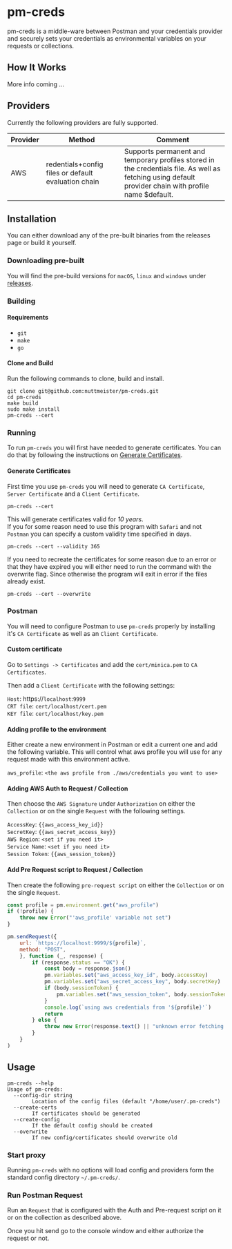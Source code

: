 # pm-creds

pm-creds is a middle-ware between Postman and your credentials provider and securely sets your credentials as environmental variables on your requests or collections.

## How It Works

More info coming ...

## Providers

Currently the following providers are fully supported.

|Provider|Method|Comment|
|-|-|-|
|AWS|redentials+config files or default evaluation chain|Supports permanent and temporary profiles stored in the credentials file. As well as fetching using default provider chain with profile name $default.|

## Installation

You can either download any of the pre-built binaries from the releases page or build it yourself.

### Downloading pre-built

You will find the pre-build versions for `macOS`, `linux` and `windows` under [releases](/releases).

### Building

#### Requirements

- `git`
- `make`
- `go`

#### Clone and Build

Run the following commands to clone, build and install.

```shell
git clone git@github.com:nuttmeister/pm-creds.git
cd pm-creds
make build
sudo make install
pm-creds --cert
```

### Running

To run `pm-creds` you will first have needed to generate certificates. You can do that by following the instructions on [Generate Certificates](#generate-certificates).

#### Generate Certificates

First time you use `pm-creds` you will need to generate `CA Certificate`, `Server Certificate` and a `Client Certificate`.

```shell
pm-creds --cert
```

This will generate certificates valid for *10 years*.  
If you for some reason need to use this program with `Safari` and not `Postman` you can specify a custom validity time specified in days.

```shell
pm-creds --cert --validity 365
```

If you need to recreate the certificates for some reason due to an error or that they have expired you will either need to run the command with the overwrite flag. Since otherwise the program will exit in error if the files already exist.

```shell
pm-creds --cert --overwrite
```


### Postman

You will need to configure Postman to use `pm-creds` properly by installing it's `CA Certificate` as well as an `Client Certificate`.

#### Custom certificate

Go to `Settings -> Certificates` and add the `cert/minica.pem` to `CA Certificates`.

Then add a `Client Certificate` with the following settings:

`Host`: https://`localhost`:`9999`  
`CRT file`: `cert/localhost/cert.pem`  
`KEY file`: `cert/localhost/key.pem`  

#### Adding profile to the environment

Either create a new environment in Postman or edit a current one and add the following variable.
This will control what aws profile you will use for any request made with this environment active.

`aws_profile`: `<the aws profile from ./aws/credentials you want to use>`

#### Adding AWS Auth to Request / Collection

Then choose the `AWS Signature` under `Authorization` on either the `Collection` or on the single `Request` with
the following settings.

`AccessKey`: `{{aws_access_key_id}}`  
`SecretKey`: `{{aws_secret_access_key}}`  
`AWS Region`: `<set if you need it>`  
`Service Name`: `<set if you need it>`  
`Session Token`: `{{aws_session_token}}`  

#### Add Pre Request script to Request / Collection

Then create the following `pre-request script` on either the `Collection` or on the single `Request`.

```js
const profile = pm.environment.get("aws_profile")
if (!profile) {
    throw new Error("'aws_profile' variable not set")
}

pm.sendRequest({
    url: `https://localhost:9999/${profile}`,
    method: "POST",
    }, function (_, response) {
        if (response.status == "OK") {
            const body = response.json()
            pm.variables.set("aws_access_key_id", body.accessKey)
            pm.variables.set("aws_secret_access_key", body.secretKey)
            if (body.sessionToken) {
                pm.variables.set("aws_session_token", body.sessionToken)
            }
            console.log(`using aws credentials from '${profile}'`)
            return
        } else {
            throw new Error(response.text() || "unknown error fetching aws credentials")
        }
    }
)

```

## Usage

```text
pm-creds --help
Usage of pm-creds:
  --config-dir string
        Location of the config files (default "/home/user/.pm-creds")
  --create-certs
        If certificates should be generated
  --create-config
        If the default config should be created
  --overwrite
        If new config/certificates should overwrite old
```

### Start proxy

Running `pm-creds` with no options will load config and providers form the standard config directory `~/.pm-creds/`.

### Run Postman Request

Run an `Request` that is configured with the Auth and Pre-request script on it or on the collection
as described above.

Once you hit send go to the console window and either authorize the request or not.
